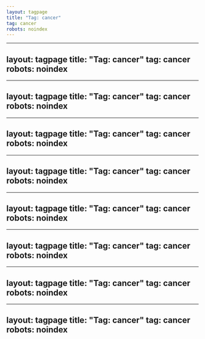 ```yaml
---
layout: tagpage
title: "Tag: cancer"
tag: cancer
robots: noindex
---
```

---
layout: tagpage
title: "Tag: cancer"
tag: cancer
robots: noindex
---
---
layout: tagpage
title: "Tag: cancer"
tag: cancer
robots: noindex
---
---
layout: tagpage
title: "Tag: cancer"
tag: cancer
robots: noindex
---
---
layout: tagpage
title: "Tag: cancer"
tag: cancer
robots: noindex
---
---
layout: tagpage
title: "Tag: cancer"
tag: cancer
robots: noindex
---
---
layout: tagpage
title: "Tag: cancer"
tag: cancer
robots: noindex
---
---
layout: tagpage
title: "Tag: cancer"
tag: cancer
robots: noindex
---
---
layout: tagpage
title: "Tag: cancer"
tag: cancer
robots: noindex
---
